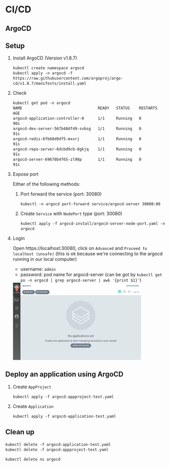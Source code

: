 # CI/CD

## ArgoCD

## Setup

1. Install ArgoCD (Version v1.8.7)

    ```
    kubectl create namespace argocd
    kubectl apply -n argocd -f https://raw.githubusercontent.com/argoproj/argo-cd/v1.8.7/manifests/install.yaml
    ```

1. Check
    ```
    kubectl get pod -n argocd
    NAME                                 READY   STATUS    RESTARTS   AGE
    argocd-application-controller-0      1/1     Running   0          90s
    argocd-dex-server-567b48df49-svbsg   1/1     Running   0          91s
    argocd-redis-6fb68d9df5-mxxrj        1/1     Running   0          91s
    argocd-repo-server-6dcbd9cb-8gkjq    1/1     Running   0          91s
    argocd-server-69678b4f65-zl98p       1/1     Running   0          91s
    ```

1. Expose port

    Either of the following methods:

    1. Port forward the service (port: 30080)

        ```
        kubectl -n argocd port-forward service/argocd-server 30080:80
        ```

    1. Create `Service` with `NodePort` type (port: 30080)

        ```
        kubectl apply -f argocd-install/argocd-server-node-port.yaml -n argocd
        ```

1. Login

    Open https://localhost:30080, click on `Advanced` and `Proceed to localhost (unsafe)` (this is ok because we're connecting to the argocd running in our local computer)
    
    - username: `admin`
    - password: pod name for argocd-server (can be got by `kubectl get po -n argocd | grep argocd-server | awk '{print $1}'`)

    <img src="argocd.png" width="400"/>

## Deploy an application using ArgoCD

1. Create `AppProject`
    ```
    kubectl apply -f argocd-appproject-test.yaml
    ```
1. Create `Application`


    ```
    kubectl apply -f argocd-application-test.yaml
    ```

## Clean up

```
kubectl delete -f argocd-application-test.yaml
kubectl delete -f argocd-appproject-test.yaml
```

```
kubectl delete ns argocd
```
